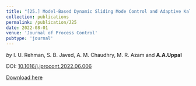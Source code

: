 ```yaml
---
title: "[25.] Model-Based Dynamic Sliding Mode Control and Adaptive Kalman Filter Design for Boiler-TurbineEnergy Conversion System"
collection: publications
permalink: /publication/J25
date: 2022-08-01
venue: 'Journal of Process Control'
pubtype: 'journal'
---
```

*by* I. U. Rehman, S. B. Javed, A. M. Chaudhry, M. R. Azam and **A.A.Uppal** 

DOI: [10.1016/j.jprocont.2022.06.006](https://doi.org/10.1016/j.jprocont.2022.06.006)

[Download here](https://aauppal.github.io/files/J25.pdf)
